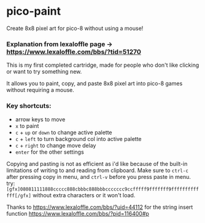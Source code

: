 # pico-paint
Create 8x8 pixel art for pico-8 without using a mouse!

### Explanation from lexaloffle page -> https://www.lexaloffle.com/bbs/?tid=51270

This is my first completed cartridge, made for people who don't like clicking or want to try something new.

It allows you to paint, copy, and paste 8x8 pixel art into pico-8 games without requiring a mouse.

### Key shortcuts:
- arrow keys to move
- `x` to paint
- `c` + `up` or `down` to change active palette
- `c` + `left` to turn background col into active palette
- `c` + `right` to change move delay
- `enter` for the other settings

Copying and pasting is not as efficient as i'd like because of the built-in limitations of writing to and reading from clipboard. Make sure to `ctrl-c` after pressing copy in menu,  and `ctrl-v` before you press paste in menu. try: `[gfx]080811111888ccccc888cbbbc888bbbccccccc9ccfffff9fffffff9fffffffffffff[/gfx]` without extra characters or it won't load.

Thanks to https://www.lexaloffle.com/bbs/?uid=44112 for the string insert function https://www.lexaloffle.com/bbs/?pid=116400#p
